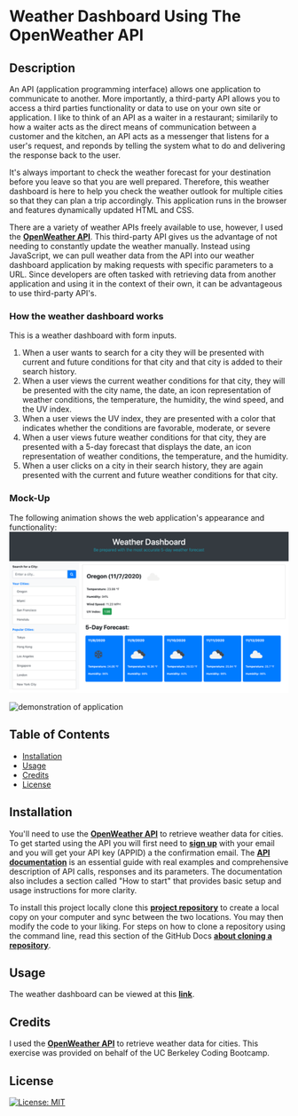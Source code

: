 # Weather Dashboard Using The OpenWeather API

## Description

An API (application programming interface) allows one application to communicate to another. More importantly, a third-party API allows you to access a third parties functionality or data to use on your own site or application. I like to think of an API as a waiter in a restaurant; similarily to how a waiter acts as the direct means of communication between a customer and the kitchen, an API acts as a messenger that listens for a user's request, and reponds by telling the system what to do and delivering the response back to the user.

It's always important to check the weather forecast for your destination before you leave so that you are well prepared. Therefore, this weather dashboard is here to help you check the weather outlook for multiple cities so that they can plan a trip accordingly. This application runs in the browser and features dynamically updated HTML and CSS.

There are a variety of weather APIs freely available to use, however, I used the [**OpenWeather API**](https://openweathermap.org/api). This third-party API gives us the advantage of not needing to constantly update the weather manually. Instead using JavaScript, we can pull weather data from the API into our weather dashboard application by making requests with specific parameters to a URL. Since developers are often tasked with retrieving data from another application and using it in the context of their own, it can be advantageous to use third-party API's.

### How the weather dashboard works

This is a weather dashboard with form inputs.

1. When a user wants to search for a city they will be presented with current and future conditions for that city and that city is added to their search history.
2. When a user views the current weather conditions for that city, they will be presented with the city name, the date, an icon representation of weather conditions, the temperature, the humidity, the wind speed, and the UV index.
3. When a user views the UV index, they are presented with a color that indicates whether the conditions are favorable, moderate, or severe
4. When a user views future weather conditions for that city, they are presented with a 5-day forecast that displays the date, an icon representation of weather conditions, the temperature, and the humidity.
5. When a user clicks on a city in their search history, they are again presented with the current and future weather conditions for that city.

### Mock-Up

The following animation shows the web application's appearance and functionality:
![screenshot of application](./assets/images/screenshot_of_application.png)

![demonstration of application](./assets/images/WeatherDashboardDemo.gif)

## Table of Contents

- [Installation](#installation)
- [Usage](#usage)
- [Credits](#credits)
- [License](#license)

## Installation

You'll need to use the [**OpenWeather API**](https://openweathermap.org/api) to retrieve weather data for cities. To get started using the API you will first need to [**sign up**](https://home.openweathermap.org/users/sign_up) with your email and you will get your API key (APPID) a the confirmation email. The [**API documentation**](https://openweathermap.org/api) is an essential guide with real examples and comprehensive description of API calls, responses and its parameters. The documentation also includes a section called "How to start" that provides basic setup and usage instructions for more clarity.

To install this project locally clone this [**project repository**](https://github.com/kaylamuraoka/Weather_Dashboard_With_OpenWeather_API) to create a local copy on your computer and sync between the two locations. You may then modify the code to your liking. For steps on how to clone a repository using the command line, read this section of the GitHub Docs [**about cloning a repository**](https://docs.github.com/en/free-pro-team@latest/github/creating-cloning-and-archiving-repositories/cloning-a-repository#about-cloning-a-repository).

## Usage

The weather dashboard can be viewed at this [**link**](https://kaylamuraoka.github.io/Weather_Dashboard_With_OpenWeather_API/).

## Credits

I used the [**OpenWeather API**](https://openweathermap.org/api) to retrieve weather data for cities. This exercise was provided on behalf of the UC Berkeley Coding Bootcamp.

## License

[![License: MIT](https://img.shields.io/badge/License-MIT-yellow.svg)](https://opensource.org/licenses/MIT)
